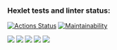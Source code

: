 ### Hexlet tests and linter status:
[![Actions Status](https://github.com/MaxiJJ/java-project-61/workflows/hexlet-check/badge.svg)](https://github.com/MaxiJJ/java-project-61/actions)
[![Maintainability](https://api.codeclimate.com/v1/badges/513c0b944943b75692b0/maintainability)](https://codeclimate.com/github/MaxiJJ/java-project-61/maintainability)

<a href="https://asciinema.org/a/538880" target="_blank"><img src="https://asciinema.org/a/538880.svg" /></a>
<a href="https://asciinema.org/a/547178" target="_blank"><img src="https://asciinema.org/a/547178.svg" /></a>
<a href="https://asciinema.org/a/547182" target="_blank"><img src="https://asciinema.org/a/547182.svg" /></a>
<a href="https://asciinema.org/a/547186" target="_blank"><img src="https://asciinema.org/a/547186.svg" /></a>
<a href="https://asciinema.org/a/547187" target="_blank"><img src="https://asciinema.org/a/547187.svg" /></a>
